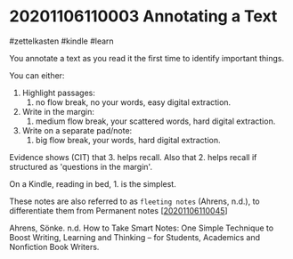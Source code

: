 # 20201106110003 Annotating a Text
#zettelkasten #kindle #learn

You annotate a text as you read it the first time to identify important things.

You can either:
1. Highlight passages:
   1. no flow break, no your words, easy digital extraction.
2. Write in the margin:
   1. medium flow break, your scattered words, hard digital extraction.
3. Write on a separate pad/note:
   1. big flow break, your words, hard digital extraction.

Evidence shows (CIT) that 3. helps recall. Also that 2. helps recall
if structured as 'questions in the margin'.

On a Kindle, reading in bed, 1. is the simplest.

These notes are also referred to as `fleeting notes` (Ahrens, n.d.),
to differentiate them from Permanent notes [[20201106110045]]

Ahrens, Sönke. n.d. How to Take Smart Notes: One Simple Technique to
   Boost Writing, Learning and Thinking – for Students,
   Academics and Nonfiction Book Writers.

[//begin]: # "Autogenerated link references for markdown compatibility"
[20201106110045]: 20201106110045 "20201106110045 Permanent Note"
[//end]: # "Autogenerated link references"